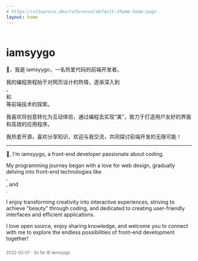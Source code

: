 ```yaml
---
# https://vitepress.dev/reference/default-theme-home-page
layout: home
---
```


<h1 data-aos="fade-up" data-aos-duration="800" style="margin-top: 2em;">iamsyygo</h1>

<p data-aos="fade-up" data-aos-duration="800">👋，我是 iamsyygo，一名热爱代码的前端开发者。</p>
    <div data-aos="fade-up" data-aos-duration="800">我的编程旅程始于对网页设计的热情，逐渐深入到
    <div class="i-logos:javascript app-icon"></div>、<div class="i-logos:vue app-icon"></div>和
    <div class="i-logos:nodejs-icon-alt app-icon"></div> 等前端技术的探索。
</div>
<p  data-aos="fade-up" data-aos-duration="800">我喜欢将创意转化为互动体验，通过编程去实现“美”，致力于打造用户友好的界面和高效的应用程序。</p>
<p  data-aos="fade-up" data-aos-duration="800" >我热爱开源，喜欢分享知识，欢迎与我交流，共同探讨前端开发的无限可能！</p>

<hr data-aos="fade-up" data-aos-duration="800">

<p data-aos="fade-up" data-aos-duration="800">👋, I'm iamsyygo, a front-end developer passionate about coding.</p>
<div data-aos="fade-up" data-aos-duration="800">
    My programming journey began with a love for web design, gradually delving into front-end technologies like 
    <div class="i-logos:javascript app-icon"></div>, 
    <div class="i-logos:vue app-icon"></div>, and 
    <div class="i-logos:nodejs-icon-alt app-icon"></div>.
</div>
<p data-aos="fade-up" data-aos-duration="800">I enjoy transforming creativity into interactive experiences, striving to achieve "beauty" through coding, and dedicated to creating user-friendly interfaces and efficient applications.</p>
<p data-aos="fade-up" data-aos-duration="800">I love open source, enjoy sharing knowledge, and welcome you to connect with me to explore the endless possibilities of front-end development together!</p>

<p style="font-size: 0.8em; color: #666; margin-top: 2em;">2022-03-01 - So far © iamsyygo</p>
